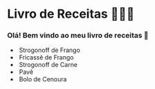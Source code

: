 # Livro de Receitas :family_man_girl_boy:

### Olá! Bem vindo ao meu livro de receitas :page_with_curl:

- ​	Strogonoff de Frango
- ​    Fricassê de Frango
- ​    Strogonoff de Carne
- ​    Pavê 
- ​    Bolo de Cenoura
